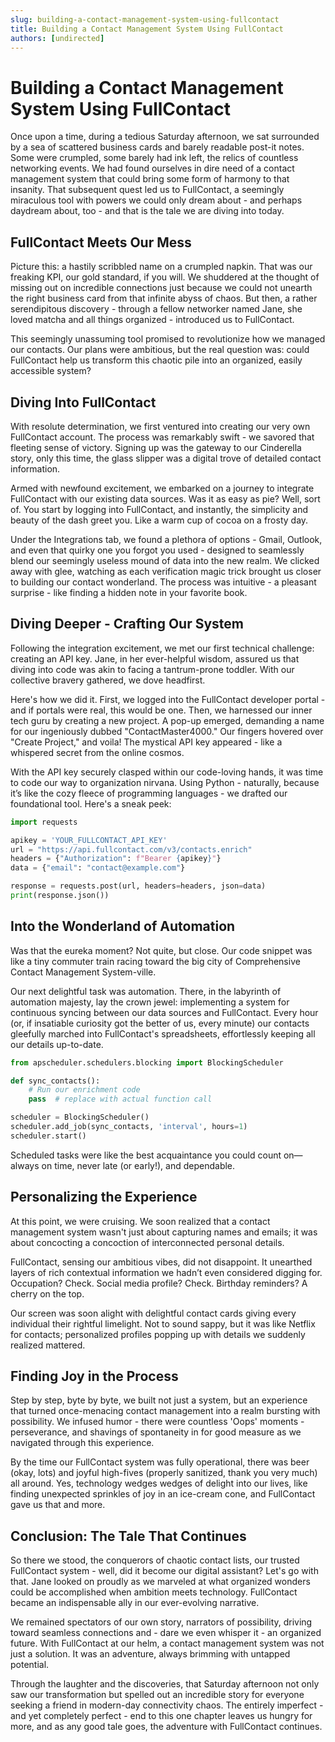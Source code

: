 ```yaml
---
slug: building-a-contact-management-system-using-fullcontact
title: Building a Contact Management System Using FullContact
authors: [undirected]
---
```



# Building a Contact Management System Using FullContact

Once upon a time, during a tedious Saturday afternoon, we sat surrounded by a sea of scattered business cards and barely readable post-it notes. Some were crumpled, some barely had ink left, the relics of countless networking events. We had found ourselves in dire need of a contact management system that could bring some form of harmony to that insanity. That subsequent quest led us to FullContact, a seemingly miraculous tool with powers we could only dream about - and perhaps daydream about, too - and that is the tale we are diving into today.

## FullContact Meets Our Mess

Picture this: a hastily scribbled name on a crumpled napkin. That was our freaking KPI, our gold standard, if you will. We shuddered at the thought of missing out on incredible connections just because we could not unearth the right business card from that infinite abyss of chaos. But then, a rather serendipitous discovery - through a fellow networker named Jane, she loved matcha and all things organized - introduced us to FullContact.

This seemingly unassuming tool promised to revolutionize how we managed our contacts. Our plans were ambitious, but the real question was: could FullContact help us transform this chaotic pile into an organized, easily accessible system?

## Diving Into FullContact

With resolute determination, we first ventured into creating our very own FullContact account. The process was remarkably swift - we savored that fleeting sense of victory. Signing up was the gateway to our Cinderella story, only this time, the glass slipper was a digital trove of detailed contact information.

Armed with newfound excitement, we embarked on a journey to integrate FullContact with our existing data sources. Was it as easy as pie? Well, sort of. You start by logging into FullContact, and instantly, the simplicity and beauty of the dash greet you. Like a warm cup of cocoa on a frosty day.

Under the Integrations tab, we found a plethora of options - Gmail, Outlook, and even that quirky one you forgot you used - designed to seamlessly blend our seemingly useless mound of data into the new realm. We clicked away with glee, watching as each verification magic trick brought us closer to building our contact wonderland. The process was intuitive - a pleasant surprise - like finding a hidden note in your favorite book.

## Diving Deeper - Crafting Our System

Following the integration excitement, we met our first technical challenge: creating an API key. Jane, in her ever-helpful wisdom, assured us that diving into code was akin to facing a tantrum-prone toddler. With our collective bravery gathered, we dove headfirst.

Here's how we did it. First, we logged into the FullContact developer portal - and if portals were real, this would be one. Then, we harnessed our inner tech guru by creating a new project. A pop-up emerged, demanding a name for our ingeniously dubbed "ContactMaster4000." Our fingers hovered over "Create Project," and voila! The mystical API key appeared - like a whispered secret from the online cosmos.

With the API key securely clasped within our code-loving hands, it was time to code our way to organization nirvana. Using Python - naturally, because it’s like the cozy fleece of programming languages - we drafted our foundational tool. Here's a sneak peek:

```python
import requests

apikey = 'YOUR_FULLCONTACT_API_KEY'
url = "https://api.fullcontact.com/v3/contacts.enrich"
headers = {"Authorization": f"Bearer {apikey}"}
data = {"email": "contact@example.com"}

response = requests.post(url, headers=headers, json=data)
print(response.json())
```

## Into the Wonderland of Automation

Was that the eureka moment? Not quite, but close. Our code snippet was like a tiny commuter train racing toward the big city of Comprehensive Contact Management System-ville.

Our next delightful task was automation. There, in the labyrinth of automation majesty, lay the crown jewel: implementing a system for continuous syncing between our data sources and FullContact. Every hour (or, if insatiable curiosity got the better of us, every minute) our contacts gleefully marched into FullContact's spreadsheets, effortlessly keeping all our details up-to-date.

```python
from apscheduler.schedulers.blocking import BlockingScheduler

def sync_contacts():
    # Run our enrichment code
    pass  # replace with actual function call

scheduler = BlockingScheduler()
scheduler.add_job(sync_contacts, 'interval', hours=1)
scheduler.start()
```

Scheduled tasks were like the best acquaintance you could count on—always on time, never late (or early!), and dependable.

## Personalizing the Experience

At this point, we were cruising. We soon realized that a contact management system wasn't just about capturing names and emails; it was about concocting a concoction of interconnected personal details.

FullContact, sensing our ambitious vibes, did not disappoint. It unearthed layers of rich contextual information we hadn’t even considered digging for. Occupation? Check. Social media profile? Check. Birthday reminders? A cherry on the top.

Our screen was soon alight with delightful contact cards giving every individual their rightful limelight. Not to sound sappy, but it was like Netflix for contacts; personalized profiles popping up with details we suddenly realized mattered.

## Finding Joy in the Process

Step by step, byte by byte, we built not just a system, but an experience that turned once-menacing contact management into a realm bursting with possibility. We infused humor - there were countless 'Oops' moments - perseverance, and shavings of spontaneity in for good measure as we navigated through this experience. 

By the time our FullContact system was fully operational, there was beer (okay, lots) and joyful high-fives (properly sanitized, thank you very much) all around. Yes, technology wedges wedges of delight into our lives, like finding unexpected sprinkles of joy in an ice-cream cone, and FullContact gave us that and more.

## Conclusion: The Tale That Continues

So there we stood, the conquerors of chaotic contact lists, our trusted FullContact system - well, did it become our digital assistant? Let's go with that. Jane looked on proudly as we marveled at what organized wonders could be accomplished when ambition meets technology. FullContact became an indispensable ally in our ever-evolving narrative. 

We remained spectators of our own story, narrators of possibility, driving toward seamless connections and - dare we even whisper it - an organized future. With FullContact at our helm, a contact management system was not just a solution. It was an adventure, always brimming with untapped potential.

Through the laughter and the discoveries, that Saturday afternoon not only saw our transformation but spelled out an incredible story for everyone seeking a friend in modern-day connectivity chaos. The entirely imperfect - and yet completely perfect - end to this one chapter leaves us hungry for more, and as any good tale goes, the adventure with FullContact continues.